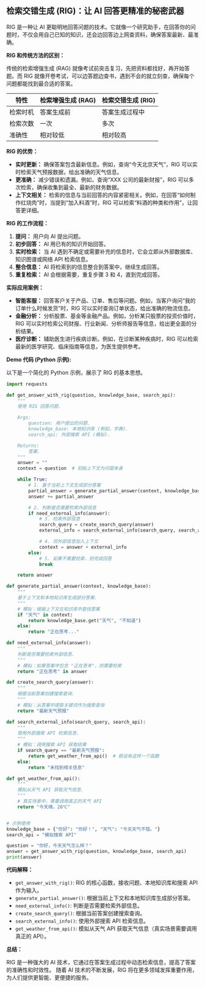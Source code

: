 ## 检索交错生成 (RIG)：让 AI 回答更精准的秘密武器

RIG 是一种让 AI 更聪明地回答问题的技术。它就像一个研究助手，在回答你的问题时，不仅会用自己已知的知识，还会边回答边上网查资料，确保答案最新、最准确。

**RIG 和传统方法的区别：**

传统的检索增强生成 (RAG) 就像考试前突击复习，先把资料都找好，再开始答题。而 RIG 就像开卷考试，可以边答题边查书，遇到不会的就立刻查，确保每个问题都能找到最合适的答案。

| 特性     | 检索增强生成 (RAG) | 检索交错生成 (RIG) |
| -------- | ------------------ | ------------------ |
| 检索时机 | 答案生成前         | 答案生成过程中     |
| 检索次数 | 一次               | 多次               |
| 准确性   | 相对较低           | 相对较高           |

**RIG 的优势：**

*   **实时更新：** 确保答案包含最新信息。例如，查询“今天北京天气”，RIG 可以实时检索天气预报数据，给出准确的天气信息。
*   **更准确：** 减少错误和遗漏。例如，查询“XXX 公司的最新财报”，RIG 可以多次检索，确保收集到最全、最新的财务数据。
*   **上下文相关：** 检索的信息与当前回答的内容紧密相关。例如，在回答“如何制作红烧肉”时，当提到“加入料酒”时，RIG 可以检索“料酒的种类和作用”，让回答更详细。

**RIG 的工作流程：**

1.  **提问：** 用户向 AI 提出问题。
2.  **初步回答：** AI 用已有的知识开始回答。
3.  **实时检索：** 当 AI 遇到不确定或需要补充的信息时，它会立即从外部数据库、知识图谱或网络 API 检索信息。
4.  **整合信息：** AI 将检索到的信息整合到答案中，继续生成回答。
5.  **重复检索：** AI 会根据需要，重复步骤 3 和 4，直到完成回答。

**实际应用案例：**

*   **智能客服：** 回答客户关于产品、订单、售后等问题。例如，当客户询问“我的订单什么时候发货”时，RIG 可以实时查询订单状态，给出准确的物流信息。
*   **金融分析：** 分析股票、基金等金融产品。例如，分析某只股票的投资价值时，RIG 可以实时检索公司财报、行业新闻、分析师报告等信息，给出更全面的分析结果。
*   **医疗诊断：** 辅助医生进行疾病诊断。例如，在诊断某种疾病时，RIG 可以检索最新的医学研究、临床指南等信息，为医生提供参考。

**Demo 代码 (Python 示例):**

以下是一个简化的 Python 示例，展示了 RIG 的基本思想。

```python
import requests

def get_answer_with_rig(question, knowledge_base, search_api):
    """
    使用 RIG 回答问题.

    Args:
        question: 用户提出的问题.
        knowledge_base: 本地知识库 (例如，字典).
        search_api: 外部搜索 API (模拟).

    Returns:
        答案.
    """
    answer = ""
    context = question  # 初始上下文为问题本身

    while True:
        # 1. 基于当前上下文生成部分答案
        partial_answer = generate_partial_answer(context, knowledge_base)
        answer += partial_answer

        # 2. 判断是否需要检索外部信息
        if need_external_info(answer):
            # 3. 检索外部信息
            search_query = create_search_query(answer)
            external_info = search_external_info(search_query, search_api)

            # 4. 将外部信息加入上下文
            context = answer + external_info
        else:
            # 5. 如果不需要检索，则完成回答
            break

    return answer

def generate_partial_answer(context, knowledge_base):
    """
    基于上下文和本地知识库生成部分答案.
    """
    # 模拟：根据上下文在知识库中查找答案
    if "天气" in context:
        return knowledge_base.get("天气", "不知道")
    else:
        return "正在思考..."

def need_external_info(answer):
    """
    判断是否需要检索外部信息.
    """
    # 模拟：如果答案中包含 "正在思考"，则需要检索
    return "正在思考" in answer

def create_search_query(answer):
    """
    根据当前答案创建搜索查询.
    """
    # 模拟：从答案中提取关键词作为搜索查询
    return "最新天气预报"

def search_external_info(search_query, search_api):
    """
    使用外部搜索 API 检索信息.
    """
    # 模拟：调用搜索 API 获取结果
    if search_query == "最新天气预报":
        return get_weather_from_api()  # 假设有这样一个函数
    else:
        return "未找到相关信息"

def get_weather_from_api():
    """
    模拟从天气 API 获取天气信息.
    """
    # 真实场景中，需要调用真正的天气 API
    return "今天晴，26℃"


# 示例使用
knowledge_base = {"你好": "你好！", "天气": "今天天气不错。"}
search_api = "模拟搜索 API"

question = "你好，今天天气怎么样？"
answer = get_answer_with_rig(question, knowledge_base, search_api)
print(answer)

```

**代码解释：**

*   `get_answer_with_rig()`: RIG 的核心函数，接收问题、本地知识库和搜索 API 作为输入。
*   `generate_partial_answer()`: 根据当前上下文和本地知识库生成部分答案。
*   `need_external_info()`: 判断是否需要检索外部信息。
*   `create_search_query()`:  根据当前答案创建搜索查询。
*   `search_external_info()`: 使用外部搜索 API 检索信息。
*   `get_weather_from_api()`: 模拟从天气 API 获取天气信息（真实场景需要调用真正的 API）。

**总结：**

RIG 是一种强大的 AI 技术，它通过在答案生成过程中动态检索信息，提高了答案的准确性和时效性。 随着 AI 技术的不断发展，RIG 将在更多领域发挥重要作用，为人们提供更智能、更便捷的服务。